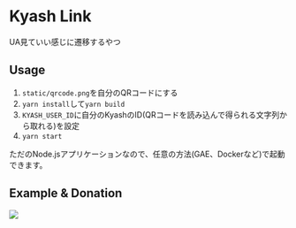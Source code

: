 # Kyash Link

UA見ていい感じに遷移するやつ

## Usage
1. `static/qrcode.png`を自分のQRコードにする
2. `yarn install`して`yarn build`
3. `KYASH_USER_ID`に自分のKyashのID(QRコードを読み込んで得られる文字列から取れる)を設定
4. `yarn start`

ただのNode.jsアプリケーションなので、任意の方法(GAE、Dockerなど)で起動できます。

## Example & Donation

[![](https://kyash.tosuke.me/qrcode.png)](https://kyash.tosuke.me)